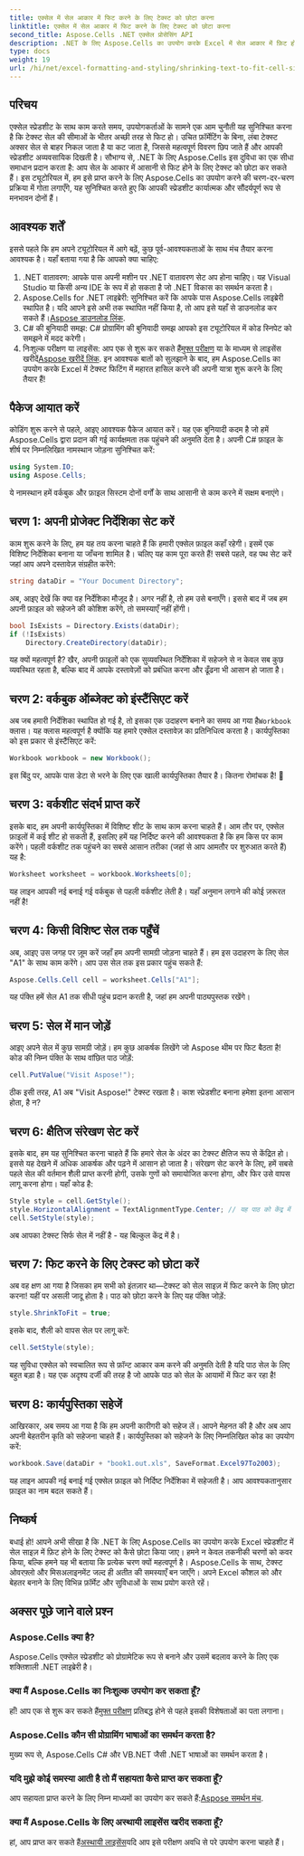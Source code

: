 ```yaml
---
title: एक्सेल में सेल आकार में फिट करने के लिए टेक्स्ट को छोटा करना
linktitle: एक्सेल में सेल आकार में फिट करने के लिए टेक्स्ट को छोटा करना
second_title: Aspose.Cells .NET एक्सेल प्रोसेसिंग API
description: .NET के लिए Aspose.Cells का उपयोग करके Excel में सेल आकार में फ़िट होने के लिए टेक्स्ट को छोटा करना सीखें। चरण-दर-चरण ट्यूटोरियल शामिल है। अपनी स्प्रेडशीट को अनुकूलित करना शुरू करें।
type: docs
weight: 19
url: /hi/net/excel-formatting-and-styling/shrinking-text-to-fit-cell-size/
---
```

## परिचय
एक्सेल स्प्रेडशीट के साथ काम करते समय, उपयोगकर्ताओं के सामने एक आम चुनौती यह सुनिश्चित करना है कि टेक्स्ट सेल की सीमाओं के भीतर अच्छी तरह से फिट हो। उचित फ़ॉर्मेटिंग के बिना, लंबा टेक्स्ट अक्सर सेल से बाहर निकल जाता है या कट जाता है, जिससे महत्वपूर्ण विवरण छिप जाते हैं और आपकी स्प्रेडशीट अव्यवसायिक दिखती है। सौभाग्य से, .NET के लिए Aspose.Cells इस दुविधा का एक सीधा समाधान प्रदान करता है: आप सेल के आकार में आसानी से फिट होने के लिए टेक्स्ट को छोटा कर सकते हैं। इस ट्यूटोरियल में, हम इसे प्राप्त करने के लिए Aspose.Cells का उपयोग करने की चरण-दर-चरण प्रक्रिया में गोता लगाएँगे, यह सुनिश्चित करते हुए कि आपकी स्प्रेडशीट कार्यात्मक और सौंदर्यपूर्ण रूप से मनभावन दोनों हैं। 
## आवश्यक शर्तें
इससे पहले कि हम अपने ट्यूटोरियल में आगे बढ़ें, कुछ पूर्व-आवश्यकताओं के साथ मंच तैयार करना आवश्यक है। यहाँ बताया गया है कि आपको क्या चाहिए:
1. .NET वातावरण: आपके पास अपनी मशीन पर .NET वातावरण सेट अप होना चाहिए। यह Visual Studio या किसी अन्य IDE के रूप में हो सकता है जो .NET विकास का समर्थन करता है।
2.  Aspose.Cells for .NET लाइब्रेरी: सुनिश्चित करें कि आपके पास Aspose.Cells लाइब्रेरी स्थापित है। यदि आपने इसे अभी तक स्थापित नहीं किया है, तो आप इसे यहाँ से डाउनलोड कर सकते हैं।[Aspose डाउनलोड लिंक](https://releases.aspose.com/cells/net/).
3. C# की बुनियादी समझ: C# प्रोग्रामिंग की बुनियादी समझ आपको इस ट्यूटोरियल में कोड स्निपेट को समझने में मदद करेगी।
4.  निःशुल्क परीक्षण या लाइसेंस: आप एक से शुरू कर सकते हैं[मुफ्त परीक्षण](https://releases.aspose.com/) या के माध्यम से लाइसेंस खरीदें[Aspose खरीदें लिंक](https://purchase.aspose.com/buy).
इन आवश्यक बातों को सुलझाने के बाद, हम Aspose.Cells का उपयोग करके Excel में टेक्स्ट फिटिंग में महारत हासिल करने की अपनी यात्रा शुरू करने के लिए तैयार हैं!
## पैकेज आयात करें
कोडिंग शुरू करने से पहले, आइए आवश्यक पैकेज आयात करें। यह एक बुनियादी कदम है जो हमें Aspose.Cells द्वारा प्रदान की गई कार्यक्षमता तक पहुंचने की अनुमति देता है। अपनी C# फ़ाइल के शीर्ष पर निम्नलिखित नामस्थान जोड़ना सुनिश्चित करें:
```csharp
using System.IO;
using Aspose.Cells;
```
ये नामस्थान हमें वर्कबुक और फ़ाइल सिस्टम दोनों वर्गों के साथ आसानी से काम करने में सक्षम बनाएंगे।
## चरण 1: अपनी प्रोजेक्ट निर्देशिका सेट करें
काम शुरू करने के लिए, हम यह तय करना चाहते हैं कि हमारी एक्सेल फ़ाइल कहाँ रहेगी। इसमें एक विशिष्ट निर्देशिका बनाना या जाँचना शामिल है। चलिए यह काम पूरा करते हैं!
सबसे पहले, वह पथ सेट करें जहां आप अपने दस्तावेज़ संग्रहीत करेंगे:
```csharp
string dataDir = "Your Document Directory";
```
अब, आइए देखें कि क्या वह निर्देशिका मौजूद है। अगर नहीं है, तो हम उसे बनाएँगे। इससे बाद में जब हम अपनी फ़ाइल को सहेजने की कोशिश करेंगे, तो समस्याएँ नहीं होंगी।
```csharp
bool IsExists = Directory.Exists(dataDir);
if (!IsExists)
    Directory.CreateDirectory(dataDir);
```
यह क्यों महत्वपूर्ण है? खैर, अपनी फ़ाइलों को एक सुव्यवस्थित निर्देशिका में सहेजने से न केवल सब कुछ व्यवस्थित रहता है, बल्कि बाद में आपके दस्तावेज़ों को प्रबंधित करना और ढूँढना भी आसान हो जाता है।
## चरण 2: वर्कबुक ऑब्जेक्ट को इंस्टैंसिएट करें
 अब जब हमारी निर्देशिका स्थापित हो गई है, तो इसका एक उदाहरण बनाने का समय आ गया है`Workbook` क्लास। यह क्लास महत्वपूर्ण है क्योंकि यह हमारे एक्सेल दस्तावेज़ का प्रतिनिधित्व करता है।
कार्यपुस्तिका को इस प्रकार से इंस्टैंसिएट करें:
```csharp
Workbook workbook = new Workbook();
```
इस बिंदु पर, आपके पास डेटा से भरने के लिए एक खाली कार्यपुस्तिका तैयार है। कितना रोमांचक है! 🎉
## चरण 3: वर्कशीट संदर्भ प्राप्त करें
इसके बाद, हम अपनी कार्यपुस्तिका में विशिष्ट शीट के साथ काम करना चाहते हैं। आम तौर पर, एक्सेल फ़ाइलों में कई शीट हो सकती हैं, इसलिए हमें यह निर्दिष्ट करने की आवश्यकता है कि हम किस पर काम करेंगे।
पहली वर्कशीट तक पहुंचने का सबसे आसान तरीका (जहां से आप आमतौर पर शुरुआत करते हैं) यह है:
```csharp
Worksheet worksheet = workbook.Worksheets[0];
```
यह लाइन आपकी नई बनाई गई वर्कबुक से पहली वर्कशीट लेती है। यहाँ अनुमान लगाने की कोई ज़रूरत नहीं है!
## चरण 4: किसी विशिष्ट सेल तक पहुँचें
अब, आइए उस जगह पर ज़ूम करें जहाँ हम अपनी सामग्री जोड़ना चाहते हैं। हम इस उदाहरण के लिए सेल "A1" के साथ काम करेंगे।
आप उस सेल तक इस प्रकार पहुंच सकते हैं:
```csharp
Aspose.Cells.Cell cell = worksheet.Cells["A1"];
```
यह पंक्ति हमें सेल A1 तक सीधी पहुंच प्रदान करती है, जहां हम अपनी पाठ्यपुस्तक रखेंगे।
## चरण 5: सेल में मान जोड़ें
आइए अपने सेल में कुछ सामग्री जोड़ें। हम कुछ आकर्षक लिखेंगे जो Aspose थीम पर फिट बैठता है!
कोड की निम्न पंक्ति के साथ वांछित पाठ जोड़ें:
```csharp
cell.PutValue("Visit Aspose!");
```
ठीक इसी तरह, A1 अब "Visit Aspose!" टेक्स्ट रखता है। काश स्प्रेडशीट बनाना हमेशा इतना आसान होता, है न?
## चरण 6: क्षैतिज संरेखण सेट करें
इसके बाद, हम यह सुनिश्चित करना चाहते हैं कि हमारे सेल के अंदर का टेक्स्ट क्षैतिज रूप से केंद्रित हो। इससे यह देखने में अधिक आकर्षक और पढ़ने में आसान हो जाता है।
संरेखण सेट करने के लिए, हमें सबसे पहले सेल की वर्तमान शैली प्राप्त करनी होगी, उसके गुणों को समायोजित करना होगा, और फिर उसे वापस लागू करना होगा। यहाँ कोड है:
```csharp
Style style = cell.GetStyle();
style.HorizontalAlignment = TextAlignmentType.Center; // यह पाठ को केंद्र में संरेखित करता है
cell.SetStyle(style);
```
अब आपका टेक्स्ट सिर्फ सेल में नहीं है - यह बिल्कुल केंद्र में है।
## चरण 7: फिट करने के लिए टेक्स्ट को छोटा करें
अब वह क्षण आ गया है जिसका हम सभी को इंतज़ार था—टेक्स्ट को सेल साइज़ में फिट करने के लिए छोटा करना! यहीं पर असली जादू होता है।
पाठ को छोटा करने के लिए यह पंक्ति जोड़ें:
```csharp
style.ShrinkToFit = true;
```
इसके बाद, शैली को वापस सेल पर लागू करें:
```csharp
cell.SetStyle(style);
```
यह सुविधा एक्सेल को स्वचालित रूप से फ़ॉन्ट आकार कम करने की अनुमति देती है यदि पाठ सेल के लिए बहुत बड़ा है। यह एक अदृश्य दर्जी की तरह है जो आपके पाठ को सेल के आयामों में फिट कर रहा है!
## चरण 8: कार्यपुस्तिका सहेजें
आखिरकार, अब समय आ गया है कि हम अपनी कारीगरी को सहेज लें। आपने मेहनत की है और अब आप अपनी बेहतरीन कृति को सहेजना चाहते हैं।
कार्यपुस्तिका को सहेजने के लिए निम्नलिखित कोड का उपयोग करें:
```csharp
workbook.Save(dataDir + "book1.out.xls", SaveFormat.Excel97To2003);
```
यह लाइन आपकी नई बनाई गई एक्सेल फ़ाइल को निर्दिष्ट निर्देशिका में सहेजती है। आप आवश्यकतानुसार फ़ाइल का नाम बदल सकते हैं।
## निष्कर्ष
बधाई हो! आपने अभी सीखा है कि .NET के लिए Aspose.Cells का उपयोग करके Excel स्प्रेडशीट में सेल साइज़ में फ़िट होने के लिए टेक्स्ट को कैसे छोटा किया जाए। हमने न केवल तकनीकी चरणों को कवर किया, बल्कि हमने यह भी बताया कि प्रत्येक चरण क्यों महत्वपूर्ण है। Aspose.Cells के साथ, टेक्स्ट ओवरफ़्लो और मिसअलाइनमेंट जल्द ही अतीत की समस्याएँ बन जाएँगे। अपने Excel कौशल को और बेहतर बनाने के लिए विभिन्न फ़ॉर्मेट और सुविधाओं के साथ प्रयोग करते रहें।
## अक्सर पूछे जाने वाले प्रश्न
### Aspose.Cells क्या है?  
Aspose.Cells एक्सेल स्प्रेडशीट को प्रोग्रामेटिक रूप से बनाने और उसमें बदलाव करने के लिए एक शक्तिशाली .NET लाइब्रेरी है।
### क्या मैं Aspose.Cells का निःशुल्क उपयोग कर सकता हूँ?  
 हाँ! आप एक से शुरू कर सकते हैं[मुफ्त परीक्षण](https://releases.aspose.com/) प्रतिबद्ध होने से पहले इसकी विशेषताओं का पता लगाना।
### Aspose.Cells कौन सी प्रोग्रामिंग भाषाओं का समर्थन करता है?  
मुख्य रूप से, Aspose.Cells C# और VB.NET जैसी .NET भाषाओं का समर्थन करता है।
### यदि मुझे कोई समस्या आती है तो मैं सहायता कैसे प्राप्त कर सकता हूँ?  
 आप सहायता प्राप्त करने के लिए निम्न माध्यमों का उपयोग कर सकते हैं:[Aspose समर्थन मंच](https://forum.aspose.com/c/cells/9).
### क्या मैं Aspose.Cells के लिए अस्थायी लाइसेंस खरीद सकता हूँ?  
 हां, आप प्राप्त कर सकते हैं[अस्थायी लाइसेंस](https://purchase.aspose.com/temporary-license/)यदि आप इसे परीक्षण अवधि से परे उपयोग करना चाहते हैं।